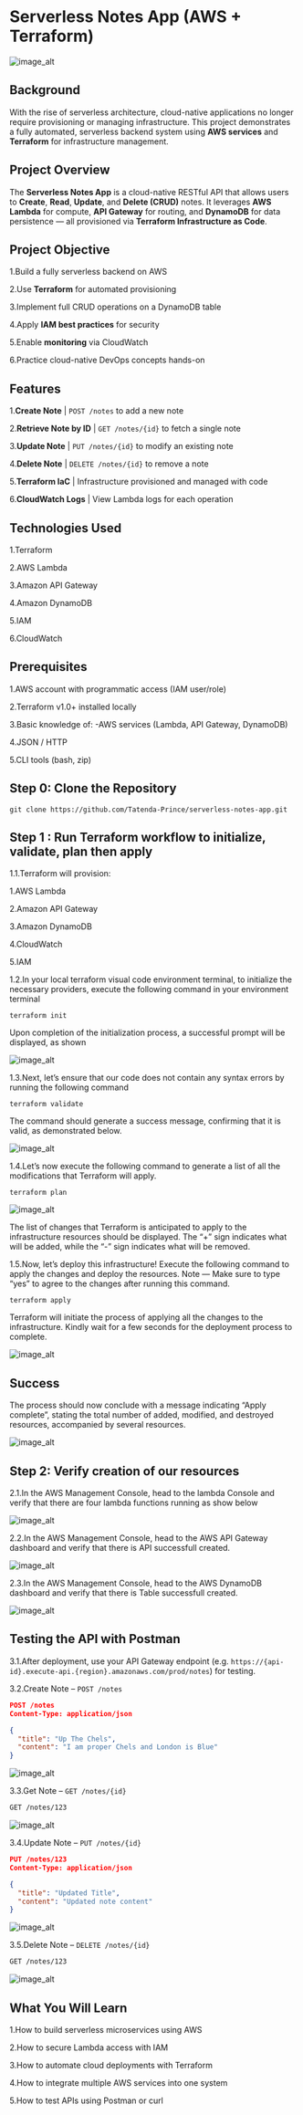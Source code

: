 # Serverless Notes App (AWS + Terraform)

![image_alt]()


## Background
With the rise of serverless architecture, cloud-native applications no longer require provisioning or managing infrastructure. This project demonstrates a fully automated, serverless backend system using **AWS services** and **Terraform** for infrastructure management.

## Project Overview
The **Serverless Notes App** is a cloud-native RESTful API that allows users to **Create**, **Read**, **Update**, and **Delete (CRUD)** notes. It leverages **AWS Lambda** for compute, **API Gateway** for routing, and **DynamoDB** for data persistence — all provisioned via **Terraform Infrastructure as Code**.

## Project Objective
1.Build a fully serverless backend on AWS

2.Use **Terraform** for automated provisioning

3.Implement full CRUD operations on a DynamoDB table

4.Apply **IAM best practices** for security

5.Enable **monitoring** via CloudWatch

6.Practice cloud-native DevOps concepts hands-on

## Features
1.**Create Note**            | `POST /notes` to add a new note 

2.**Retrieve Note by ID**    | `GET /notes/{id}` to fetch a single note  

3.**Update Note**            | `PUT /notes/{id}` to modify an existing note

4.**Delete Note**            | `DELETE /notes/{id}` to remove a note 

5.**Terraform IaC**          | Infrastructure provisioned and managed with code 

6.**CloudWatch Logs**        | View Lambda logs for each operation              

## Technologies Used
1.Terraform 

2.AWS Lambda

3.Amazon API Gateway

4.Amazon DynamoDB

5.IAM

6.CloudWatch

## Prerequisites
1.AWS account with programmatic access (IAM user/role)

2.Terraform v1.0+ installed locally

3.Basic knowledge of:
-AWS services (Lambda, API Gateway, DynamoDB)

4.JSON / HTTP

5.CLI tools (bash, zip)

## Step 0: Clone the Repository
```language
git clone https://github.com/Tatenda-Prince/serverless-notes-app.git
```

## Step 1 : Run Terraform workflow to initialize, validate, plan then apply
1.1.Terraform will provision:

1.AWS Lambda

2.Amazon API Gateway

3.Amazon DynamoDB

4.CloudWatch

5.IAM

1.2.In your local terraform visual code environment terminal, to initialize the necessary providers, execute the following command in your environment terminal

```language
terraform init
```

Upon completion of the initialization process, a successful prompt will be displayed, as shown

![image_alt]()


1.3.Next, let’s ensure that our code does not contain any syntax errors by running the following command

```language
terraform validate
```
The command should generate a success message, confirming that it is valid, as demonstrated below.

![image_alt]()

1.4.Let’s now execute the following command to generate a list of all the modifications that Terraform will apply.
```language
terraform plan
```

![image_alt]()

The list of changes that Terraform is anticipated to apply to the infrastructure resources should be displayed. The “+” sign indicates what will be added, while the “-” sign indicates what will be removed.

1.5.Now, let’s deploy this infrastructure! Execute the following command to apply the changes and deploy the resources. Note — Make sure to type “yes” to agree to the changes after running this command.

```language
terraform apply
```
Terraform will initiate the process of applying all the changes to the infrastructure. Kindly wait for a few seconds for the deployment process to complete.

![image_alt]()

## Success
The process should now conclude with a message indicating “Apply complete”, stating the total number of added, modified, and destroyed resources, accompanied by several resources.

![image_alt]()


## Step 2: Verify creation of our resources
2.1.In the AWS Management Console, head to the lambda Console and verify that there are four lambda functions running as show below

![image_alt]()

2.2.In the AWS Management Console, head to the AWS API Gateway dashboard and verify that there is API  successfull created.

![image_alt]()

2.3.In the AWS Management Console, head to the AWS DynamoDB dashboard and verify that there is Table successfull created.

![image_alt]()


## Testing the API with Postman
3.1.After deployment, use your API Gateway endpoint (e.g. `https://{api-id}.execute-api.{region}.amazonaws.com/prod/notes`) for testing.


3.2.Create Note – `POST /notes`
```json
POST /notes
Content-Type: application/json

{
  "title": "Up The Chels",
  "content": "I am proper Chels and London is Blue"
}
```

![image_alt]()

3.3.Get Note – `GET /notes/{id}`

```bash
GET /notes/123
```
![image_alt]()


3.4.Update Note – `PUT /notes/{id}`
```json
PUT /notes/123
Content-Type: application/json

{
  "title": "Updated Title",
  "content": "Updated note content"
}
```
![image_alt]()


3.5.Delete Note – `DELETE /notes/{id}`
```bash
GET /notes/123
```

![image_alt]()


## What You Will Learn
1.How to build serverless microservices using AWS

2.How to secure Lambda access with IAM

3.How to automate cloud deployments with Terraform

4.How to integrate multiple AWS services into one system

5.How to test APIs using Postman or curl





